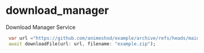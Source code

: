 # download_manager

Download Manager Service

```dart
 var url ="https://github.com/animeshxd/example/archive/refs/heads/main.zip";
 await downloadFile(url: url, filename: "example.zip");
```


